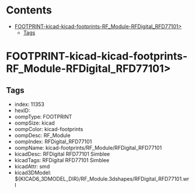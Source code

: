 



Contents
========

* [FOOTPRINT-kicad-kicad-footprints-RF_Module-RFDigital_RFD77101>](#footprint-kicad-kicad-footprints-rf_module-rfdigital_rfd77101)
	* [Tags](#tags)

# FOOTPRINT-kicad-kicad-footprints-RF_Module-RFDigital_RFD77101>

## Tags

- index: 11353
- hexID: 
- oompType: FOOTPRINT
- oompSize: kicad
- oompColor: kicad-footprints
- oompDesc: RF_Module
- oompIndex: RFDigital_RFD77101
- oompName: kicad-footprints/RF_Module/RFDigital_RFD77101
- kicadDesc: RFDigital RFD77101 Simblee
- kicadTags: RFDigital RFD77101 Simblee
- kicadAttr: smd
- kicad3DModel: ${KICAD6_3DMODEL_DIR}/RF_Module.3dshapes/RFDigital_RFD77101.wrl

